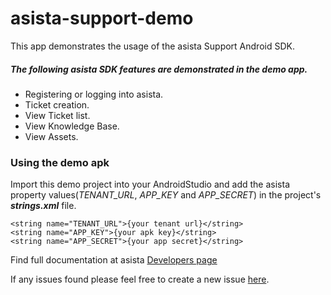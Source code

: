 # asista-support-demo
This app demonstrates the usage of the asista Support Android SDK.
##### The following asista SDK features are demonstrated in the demo app.
- Registering or logging into asista.
- Ticket creation.
- View Ticket list.
- View Knowledge Base.
- View Assets.


### Using the demo apk
Import this demo project into your AndroidStudio and add the asista property values(*TENANT_URL*, *APP_KEY* and *APP_SECRET*) in the project's **_strings.xml_** file.  
```
<string name="TENANT_URL">{your tenant url}</string>
<string name="APP_KEY">{your apk key}</string>
<string name="APP_SECRET">{your app secret}</string>
```
Find full documentation at asista [Developers page](https://asista.com/developer/docs/sdk-docs/asista-sdk-for-android/)

If any issues found please feel free to create a new issue [here](https://github.com/cherrylabstech/asista-sdk-android-demo/issues).
